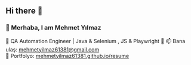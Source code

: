 ## Hi there 👋

### 👋 Merhaba, I am  Mehmet Yılmaz
🔭 QA Automation Engineer | Java & Selenium , JS & Playwright
🌱 
📫 Bana ulaş: mehmetyilmaz61381@gmail.com  
🚀 Portfolyo: [mehmetyilmaz61381.github.io/resume](https://mehmetyilmaz61381.github.io/resume/)
